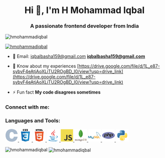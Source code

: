 <h1 align="center">Hi 👋, I'm H Mohammad Iqbal</h1>
<h3 align="center">A passionate frontend developer from India</h3>

<p align="left"> <img src="https://komarev.com/ghpvc/?username=hmohammadiqbal&label=Profile%20views&color=0e75b6&style=flat" alt="hmohammadiqbal" /> </p>

<p align="left"> <a href="https://github.com/ryo-ma/github-profile-trophy"><img src="https://github-profile-trophy.vercel.app/?username=hmohammadiqbal" alt="hmohammadiqbal" /></a> </p>

- 📧 Email: iqbalbasha159@gmail.com **iqbalbasha159@gmail.com**

- 📄 Know about my experiences [https://drive.google.com/file/d/1L_e87-sybvF4eAtjAoXLiTU2ROgBD_I0/view?usp=drive_link](https://drive.google.com/file/d/1L_e87-sybvF4eAtjAoXLiTU2ROgBD_I0/view?usp=drive_link)

- ⚡ Fun fact **My code disagrees sometimes**

<h3 align="left">Connect with me:</h3>
<p align="left">
</p>

<h3 align="left">Languages and Tools:</h3>
<p align="left"> <a href="https://www.cprogramming.com/" target="_blank" rel="noreferrer"> <img src="https://raw.githubusercontent.com/devicons/devicon/master/icons/c/c-original.svg" alt="c" width="40" height="40"/> </a> <a href="https://www.w3schools.com/css/" target="_blank" rel="noreferrer"> <img src="https://raw.githubusercontent.com/devicons/devicon/master/icons/css3/css3-original-wordmark.svg" alt="css3" width="40" height="40"/> </a> <a href="https://www.w3.org/html/" target="_blank" rel="noreferrer"> <img src="https://raw.githubusercontent.com/devicons/devicon/master/icons/html5/html5-original-wordmark.svg" alt="html5" width="40" height="40"/> </a> <a href="https://www.java.com" target="_blank" rel="noreferrer"> <img src="https://raw.githubusercontent.com/devicons/devicon/master/icons/java/java-original.svg" alt="java" width="40" height="40"/> </a> <a href="https://developer.mozilla.org/en-US/docs/Web/JavaScript" target="_blank" rel="noreferrer"> <img src="https://raw.githubusercontent.com/devicons/devicon/master/icons/javascript/javascript-original.svg" alt="javascript" width="40" height="40"/> </a> <a href="https://www.mongodb.com/" target="_blank" rel="noreferrer"> <img src="https://raw.githubusercontent.com/devicons/devicon/master/icons/mongodb/mongodb-original-wordmark.svg" alt="mongodb" width="40" height="40"/> </a> <a href="https://www.mysql.com/" target="_blank" rel="noreferrer"> <img src="https://raw.githubusercontent.com/devicons/devicon/master/icons/mysql/mysql-original-wordmark.svg" alt="mysql" width="40" height="40"/> </a> <a href="https://www.php.net" target="_blank" rel="noreferrer"> <img src="https://raw.githubusercontent.com/devicons/devicon/master/icons/php/php-original.svg" alt="php" width="40" height="40"/> </a> <a href="https://www.python.org" target="_blank" rel="noreferrer"> <img src="https://raw.githubusercontent.com/devicons/devicon/master/icons/python/python-original.svg" alt="python" width="40" height="40"/> </a> </p>

<p><img align="left" src="https://github-readme-stats.vercel.app/api/top-langs?username=hmohammadiqbal&show_icons=true&locale=en&layout=compact" alt="hmohammadiqbal" /></p>

<p>&nbsp;<img align="center" src="https://github-readme-stats.vercel.app/api?username=hmohammadiqbal&show_icons=true&locale=en" alt="hmohammadiqbal" /></p>

